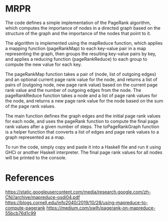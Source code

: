 # MRPR
The code defines a simple implementation of the PageRank algorithm, which computes the importance of nodes in a directed graph based on the structure of the graph and the importance of the nodes that point to it.

The algorithm is implemented using the mapReduce function, which applies a mapping function (pageRankMap) to each key-value pair in a map representing the graph, then groups the resulting key-value pairs by key, and applies a reducing function (pageRankReduce) to each group to compute the new value for each key.

The pageRankMap function takes a pair of (node, list of outgoing edges) and an optional current page rank value for the node, and returns a list of pairs of (outgoing node, new page rank value) based on the current page rank value and the number of outgoing edges from the node. The pageRankReduce function takes a node and a list of page rank values for the node, and returns a new page rank value for the node based on the sum of the page rank values.

The main function defines the graph edges and the initial page rank values for each node, and uses the pageRank function to compute the final page rank values after a given number of steps. The toPageRankGraph function is a helper function that converts a list of edges and page rank values to a graph represented as a map.

To run the code, simply copy and paste it into a Haskell file and run it using GHCi or another Haskell interpreter. The final page rank values for all nodes will be printed to the console.

# References
https://static.googleusercontent.com/media/research.google.com/zh-CN//archive/mapreduce-osdi04.pdf
https://blogs.cornell.edu/info2040/2019/10/28/using-mapreduce-to-compute-pagerank
https://medium.com/swlh/pagerank-on-mapreduce-55bcb76d1c99

